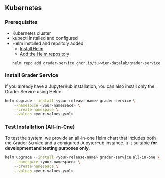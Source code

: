 ## Kubernetes

### Prerequisites

- Kubernetes cluster
- kubectl installed and configured
- Helm installed and repsitory added:
    - [Install Helm](https://helm.sh/docs/intro/install/)
    - [Add the Helm repository](https://helm.sh/docs/intro/quickstart/#add-a-helm-repository)
    ```bash
    helm repo add grader-service ghcr.io/tu-wien-datalab/grader-service
    ```

### Install Grader Service
If you already have a JupyterHub installation, you can also install only the Grader Service using Helm:
```bash
helm upgrade --install <your-release-name> grader-service \
    --namespace <your-namespace> \
    --create-namespace \
    --values <your-values.yaml>
```

### Test Installation (All-in-One)
To test the system, we provide an all-in-one Helm chart that includes both the Grader Service and a configured JupyterHub instance. It is suitable **for development and testing purposes only**.
```bash
helm upgrade --install <your-release-name> grader-service-all-in-one \
    --namespace <your-namespace> \
    --create-namespace \
    --values <your-values.yaml>
```

